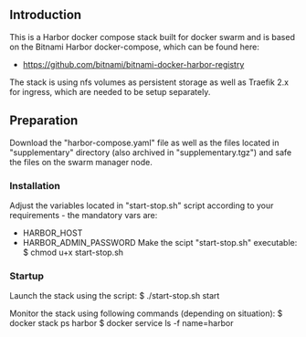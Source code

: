 ## Introduction

This is a Harbor docker compose stack built for docker swarm and is based on the Bitnami Harbor docker-compose, which can be found here:

- https://github.com/bitnami/bitnami-docker-harbor-registry

The stack is using nfs volumes as persistent storage as well as Traefik 2.x for ingress, which are needed to be setup separately.

## Preparation
Download the "harbor-compose.yaml" file as well as the files located in "supplementary" directory (also archived in "supplementary.tgz") and safe the files on the swarm manager node.

### Installation
Adjust the variables located in "start-stop.sh" script according to your requirements - the mandatory vars are:
- HARBOR_HOST
- HARBOR_ADMIN_PASSWORD
Make the scipt "start-stop.sh" executable:
$ chmod u+x start-stop.sh

### Startup
Launch the stack using the script:
$ ./start-stop.sh start

Monitor the stack using following commands (depending on situation):
$ docker stack ps harbor
$ docker service ls -f name=harbor

